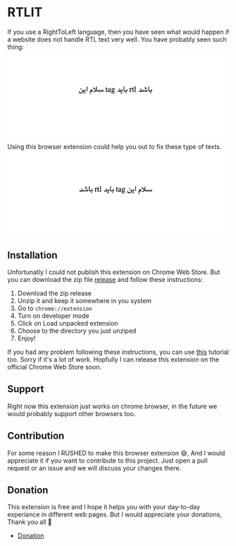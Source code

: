 # RTLIT

If you use a RightToLeft language, then you have seen what would happen if a website does not handle RTL text very well. You have probably seen such thing:
![not-rtl-imagex](./.github/images/not-rtl.png)

Using this browser extension could help you out to fix these type of texts.
![rtled-image](./.github/images/rtled.png)

## Installation

Unfortunatly I could not publish this extension on Chrome Web Store. But you can download the zip file [release](https://www.github.com/mahdiAghaei1/rtlit/releases) and follow these instructions:

1. Download the zip release
2. Unzip it and keep it somewhere in you system
3. Go to `chrome://extension`
4. Turn on developer mode
5. Click on Load unpacked extension
6. Choose to the directory you just unziped
7. Enjoy!

If you had any problem following these instructions, you can use [this](https://browsertouse.com/blog/23621/install-chrome-extension-from-zip/) tutorial too.
Sorry if it's a lot of work. Hopfully I can release this extension on the official Chrome Web Store soon.

## Support

Right now this extension just works on chrome browser, in the future we would probably support other browsers too.

## Contribution

For some reason I RUSHED to make this browser extension :sweat_smile:, And I would appreciate it if you want to contribute to this project. Just open a pull request or an issue and we will discuss your changes there.

## Donation

This extension is free and I hope it helps you with your day-to-day experiance in different web pages. But I would appreciate your donations, Thank you all :white_heart:

- [Donation](https://daramet.com/mahdi_aghaei)
